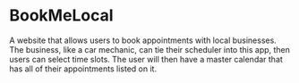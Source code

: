# BookMeLocal
A website that allows users to book appointments with local businesses. The business, like a car mechanic, can tie their scheduler into this app, then users can select time slots. The user will then have a master calendar that has all of their appointments listed on it.
